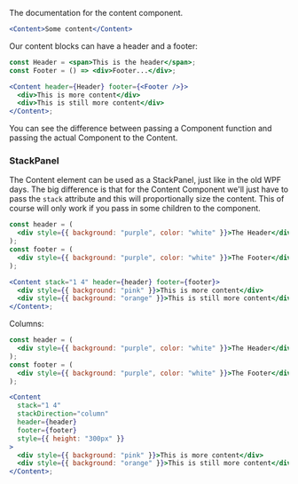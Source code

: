 The documentation for the content component.

```jsx
<Content>Some content</Content>
```

Our content blocks can have a header and a footer:

```jsx
const Header = <span>This is the header</span>;
const Footer = () => <div>Footer...</div>;

<Content header={Header} footer={<Footer />}>
  <div>This is more content</div>
  <div>This is still more content</div>
</Content>;
```

You can see the difference between passing a Component function and passing the
actual Component to the Content.

### StackPanel

The Content element can be used as a StackPanel, just like in the old WPF days.
The big difference is that for the Content Component we'll just have to pass the
`stack` attribute and this will proportionally size the content. This of course
will only work if you pass in some children to the component.

```jsx
const header = (
  <div style={{ background: "purple", color: "white" }}>The Header</div>
);
const footer = (
  <div style={{ background: "purple", color: "white" }}>The Footer</div>
);

<Content stack="1 4" header={header} footer={footer}>
  <div style={{ background: "pink" }}>This is more content</div>
  <div style={{ background: "orange" }}>This is still more content</div>
</Content>;
```

Columns:

```jsx
const header = (
  <div style={{ background: "purple", color: "white" }}>The Header</div>
);
const footer = (
  <div style={{ background: "purple", color: "white" }}>The Footer</div>
);

<Content
  stack="1 4"
  stackDirection="column"
  header={header}
  footer={footer}
  style={{ height: "300px" }}
>
  <div style={{ background: "pink" }}>This is more content</div>
  <div style={{ background: "orange" }}>This is still more content</div>
</Content>;
```
